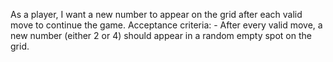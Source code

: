 As a player, I want a new number to appear on the grid after each valid move to continue the game.
    Acceptance criteria:
    - After every valid move, a new number (either 2 or 4) should appear in a random empty spot on the grid.
